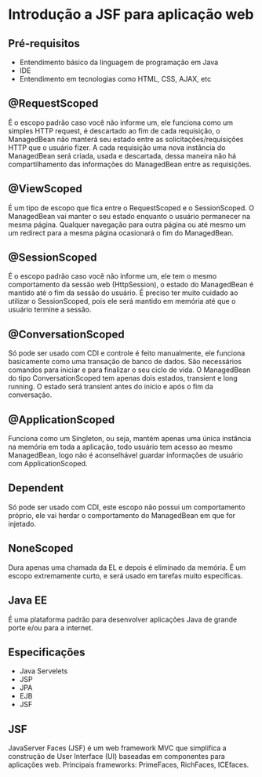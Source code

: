 # Introdução a JSF para aplicação web
## Pré-requisitos
- Entendimento básico da linguagem de programação em Java
- IDE
- Entendimento em tecnologias como HTML, CSS, AJAX, etc

## @RequestScoped
É o escopo padrão caso você não informe um, ele funciona como um simples HTTP request, é descartado ao fim de cada requisição, o ManagedBean não manterá seu estado entre as solicitações/requisições HTTP que o usuário fizer. A cada requisição uma nova instância do ManagedBean será criada, usada e descartada, dessa maneira não há compartilhamento das informações do ManagedBean entre as requisições. 

## @ViewScoped
É um tipo de escopo que fica entre o RequestScoped e o SessionScoped. O ManagedBean vai manter o seu estado enquanto o usuário permanecer na mesma página. Qualquer navegação para outra página ou até mesmo um um redirect para a mesma página ocasionará o fim do ManagedBean. 

## @SessionScoped 
É o escopo padrão caso você não informe um, ele tem o mesmo comportamento da sessão web (HttpSession), o estado do ManagedBean é mantido até o fim da sessão do usuário. É preciso ter muito cuidado ao utilizar o SessionScoped, pois ele será mantido em memória até que o usuário termine a sessão.

## @ConversationScoped
Só pode ser usado com CDI e controle é feito manualmente, ele funciona basicamente como uma transação de banco de dados. São necessários comandos para iniciar e para finalizar o seu ciclo de vida. O ManagedBean do tipo ConversationScoped tem apenas dois estados, transient e long running. O estado será transient antes do início e após o fim da conversação.

## @ApplicationScoped
Funciona como um Singleton, ou seja, mantém apenas uma única instância na memória em toda a aplicação, todo usuário tem acesso ao mesmo ManagedBean, logo não é aconselhável guardar informações de usuário com ApplicationScoped. 

## Dependent
Só pode ser usado com CDI, este escopo não possui um comportamento próprio, ele vai herdar o comportamento do ManagedBean em que for injetado.

## NoneScoped
Dura apenas uma chamada da EL e depois é eliminado da memória. É um escopo extremamente curto, e será usado em tarefas muito específicas.  

## Java EE
É uma plataforma padrão para desenvolver aplicações Java de grande porte e/ou para a internet.

## Especificações
- Java Servelets
- JSP
- JPA
- EJB
- JSF

## JSF
JavaServer Faces (JSF) é um web framework MVC que simplifica a construção de User Interface (UI) baseadas em componentes para aplicações web. Principais frameworks: PrimeFaces, RichFaces, ICEfaces.
